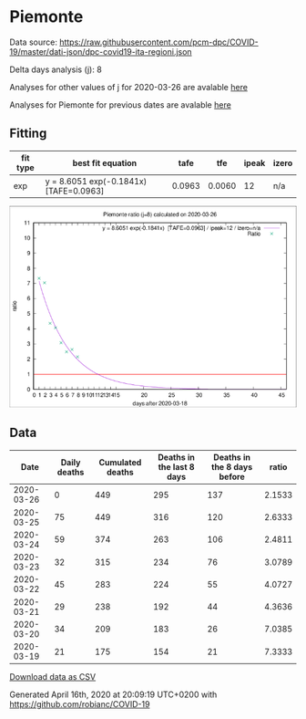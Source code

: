 # Piemonte

Data source: https://raw.githubusercontent.com/pcm-dpc/COVID-19/master/dati-json/dpc-covid19-ita-regioni.json

Delta days analysis (j): 8

Analyses for other values of j for 2020-03-26 are avalable [here](../2020-03-26/README.md)

Analyses for Piemonte for previous dates are avalable [here](../README.md)

## Fitting 
|fit type|best fit equation|tafe|tfe|ipeak|izero|
|-------|-----|--------|------|---|---|
|exp|y = 8.6051 exp(-0.1841x)  [TAFE=0.0963]|0.0963|0.0060|12|n/a|

![Plot](COVID-19_piemonte_j8_2020-03-26.png)

## Data
|Date|Daily deaths|Cumulated deaths|Deaths in the last 8 days|Deaths in the 8 days before|ratio|
|----|----------|-----------|-------|--------------------|-----|
|2020-03-26|0|449|295|137|2.1533|
|2020-03-25|75|449|316|120|2.6333|
|2020-03-24|59|374|263|106|2.4811|
|2020-03-23|32|315|234|76|3.0789|
|2020-03-22|45|283|224|55|4.0727|
|2020-03-21|29|238|192|44|4.3636|
|2020-03-20|34|209|183|26|7.0385|
|2020-03-19|21|175|154|21|7.3333|

[Download data as CSV](COVID-19_piemonte_j8_2020-03-26.csv)

Generated April 16th, 2020 at 20:09:19 UTC+0200 with https://github.com/robianc/COVID-19
